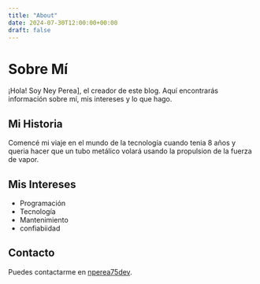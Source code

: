 ```yaml
---
title: "About"
date: 2024-07-30T12:00:00+00:00
draft: false
---
```


# Sobre Mí

¡Hola! Soy Ney Perea], el creador de este blog. Aquí encontrarás información sobre mí, mis intereses y lo que hago.

## Mi Historia

Comencé mi viaje en el mundo de la tecnología cuando tenia 8 años y queria hacer que un tubo metálico volará  usando la propulsion de la fuerza de vapor.


## Mis Intereses

- Programación
- Tecnología
- Mantenimiento
- confiabiidad

## Contacto

Puedes contactarme en [nperea75dev](mailto:nperea75dev@gmail.com).